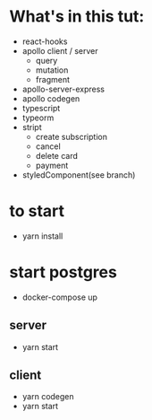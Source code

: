 # What's in this tut:

- react-hooks
- apollo client / server
  - query
  - mutation
  - fragment
- apollo-server-express
- apollo codegen
- typescript
- typeorm
- stript
  - create subscription
  - cancel
  - delete card
  - payment
- styledComponent(see branch)

# to start

- yarn install

# start postgres

- docker-compose up

## server

- yarn start

## client

- yarn codegen
- yarn start
